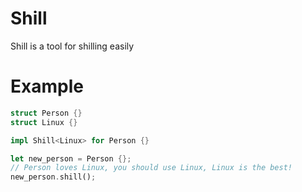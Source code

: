 # Shill
Shill is a tool for shilling easily

# Example
```rs
struct Person {}
struct Linux {}

impl Shill<Linux> for Person {}

let new_person = Person {};
// Person loves Linux, you should use Linux, Linux is the best!
new_person.shill();
```